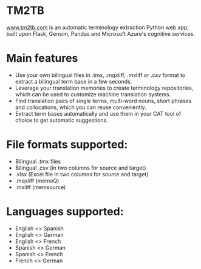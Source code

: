 # TM2TB
www.tm2tb.com is an automatic terminology extraction Python web app, built upon Flask, Gensim, Pandas and Microsoft Azure's cognitive services. 

# Main features
- Use your own bilingual files in .tmx, .mqxliff, .mxliff or .csv format to extract a bilingual term base in a few seconds.
- Leverage your translation memories to create terminology repositories, which can be used to customize machine translation systems.
- Find translation pairs of single terms, multi-word nouns, short phrases and collocations, which you can reuse conveniently.
- Extract term bases automatically and use them in your CAT tool of choice to get automatic suggestions.

# File formats supported:

- Bilingual .tmx files
- Bilingual .csv (in two columns for source and target)
- .xlsx (Excel file in two columns for source and target)
- .mqxliff (memoQ)
- .mxliff (memsource)

# Languages supported:

- English <> Spanish
- English <> German
- English <> French
- Spanish <> German
- Spanish <> French
- French <> German



